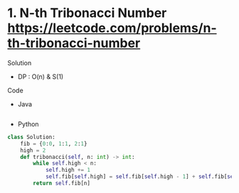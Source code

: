 # 1. N-th Tribonacci Number https://leetcode.com/problems/n-th-tribonacci-number

Solution

- DP : O(n) & S(1)

Code

- Java

```java

```

- Python

```python
class Solution:
    fib = {0:0, 1:1, 2:1}
    high = 2
    def tribonacci(self, n: int) -> int:
        while self.high < n:
            self.high += 1
            self.fib[self.high] = self.fib[self.high - 1] + self.fib[self.high - 2] + self.fib[self.high - 3]
        return self.fib[n]
```